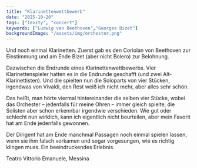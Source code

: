 ```yaml
---
title: "Klarinettenwettbewerb"
date: "2025-10-20"
tags: ["levity", "concert"]
keywords: ["Ludwig van Beethoven","Georges Bizet"]
backgroundImage: "/assets/img/orchester.png"
---
```

Und noch einmal Klarinetten. Zuerst gab es den Coriolan von Beethoven zur Einstimmung und am Ende Bizet (aber nicht Bolero) zur Belohnung. 

Dazwischen die Endrunde eines Klarinettenwettbewerbs. Vier Klarinettenspieler hatten es in die Endrunde geschafft (und zwei Alt-Klarinettisten). Und die spielten nun die Soloparts von vier Stücken, irgendwas von Vivaldi, den Rest weiß ich nicht mehr, aber alles sehr schön.

Das heißt, man hörte viermal hintereinander die selben vier Stücke, wobei das Orchester – jedenfalls für meine Ohren – immer gleich spielte, die Solisten aber schon erkennbar irgendwie verschieden. Wie gut oder schlecht nun wirklich, kann ich eigentlich nicht beurteilen, aber mein Favorit hat am Ende jedenfalls gewonnen. 

Der Dirigent hat am Ende manchmal Passagen noch einmal spielen lassen, wenn sie ihm falsch vorkamen und sogar vorgesungen, wie es richtig klingen muss. Ein beeindruckendes Erlebnis.


Teatro Vittorio Emanuele, Messina
